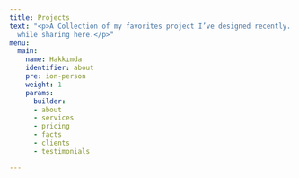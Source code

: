 ```yaml
---
title: Projects
text: "<p>A Collection of my favorites project I’ve designed recently. Feeling great
  while sharing here.</p>"
menu:
  main:
    name: Hakkımda
    identifier: about
    pre: ion-person
    weight: 1
    params:
      builder:
      - about
      - services
      - pricing
      - facts
      - clients
      - testimonials

---
```


